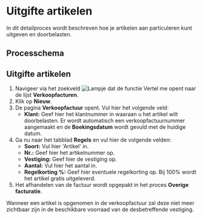 # Uitgifte artikelen

In dit detailproces wordt beschreven hoe je artikelen aan particuleren kunt uitgeven en doorbelasten.

## Processchema

## Uitgifte artikelen

1. Navigeer via het zoekveld ![Lampje dat de functie Vertel me opent](https://docs.microsoft.com/nl-NL/dynamics365/business-central/media/ui-search/search_small.png "Vertel me wat u wilt doen") naar de lijst **Verkoopfacturen**.
2. Klik op  **Nieuw**.
3. De pagina **Verkoopfactuur** opent. Vul hier het volgende veld:
	* **Klant:** Geef hier het klantnummer in waaraan u het artikel wilt doorbelasten. Er wordt automatisch een verkoopfactuurnummer aangemaakt en de **Boekingsdatum** wordt gevuld met de huidige datum. 
4. Ga nu naar het tabblad **Regels** en vul hier de volgende velden:
	* **Soort:** Vul hier 'Artikel' in. 
	* **Nr.:** Geef hier het artikelnummer op.
	* **Vestiging:** Geef hier de vestiging op.
	* **Aantal:** Vul hier het aantal in. 
	* **Regelkorting %:** Geef hier eventuele regelkorting op. Bij 100% wordt het artikel gratis uitgeleverd. 
5. Het afhandelen van de factuur wordt opgepakt in het proces **Overige facturatie**.

Wanneer een artikel is opgenomen in de verkoopfactuur zal deze niet meer zichtbaar zijn in de beschikbare voorraad van de desbetreffende vestiging. 

<!--stackedit_data:
eyJoaXN0b3J5IjpbMTgxMTA3NTQ0NF19
-->